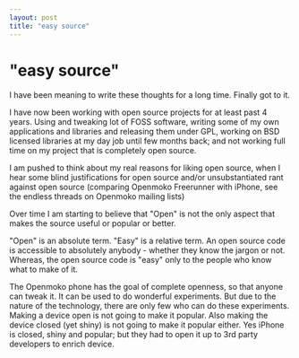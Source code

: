 ```yaml
---
layout: post
title: "easy source"
---
```

"easy source"
===
I have been meaning to write these thoughts for a long time. Finally got to it.  
  
I have now been working with open source projects for at least past 4 years. Using and tweaking lot of FOSS software, writing some of my own applications and libraries and releasing them under GPL, working on BSD licensed libraries at my day job until few months back; and not working full time on my project that is completely open source.  
  
I am pushed to think about my real reasons for liking open source, when I hear some blind justifications for open source and/or unsubstantiated rant against open source (comparing Openmoko Freerunner with iPhone, see the endless threads on Openmoko mailing lists)  
  
Over time I am starting to believe that "Open" is not the only aspect that makes the source useful or popular or better.  
  
"Open" is an absolute term. "Easy" is a relative term. An open source code is accessible to absolutely anybody - whether they know the jargon or not. Whereas, the open source code is "easy" only to the people who know what to make of it.  
  
The Openmoko phone has the goal of complete openness, so that anyone can tweak it. It can be used to do wonderful experiments. But due to the nature of the technology, there are only few who can do these experiments. Making a device open is not going to make it popular. Also making the device closed (yet shiny) is not going to make it popular either. Yes iPhone is closed, shiny and popular; but they had to open it up to 3rd party developers to enrich device.
